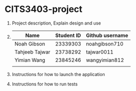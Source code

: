 # CITS3403-project

1. Project description, Explain design and use

2. |      Name     |   Student ID  | Github username |
   | ------------  | ------------- | ------------- |
   | Noah Gibson  | 23339303  | noahgibson710  | 
   | Tahjeeb Tajwar  | 23738292  |  tajwar0011 |
   | Yimian Wang   | 23845246  | wangyimian812  | 
   |   |   |   |

3. Instructions for how to launch the application

4. Instructions for how to run tests

